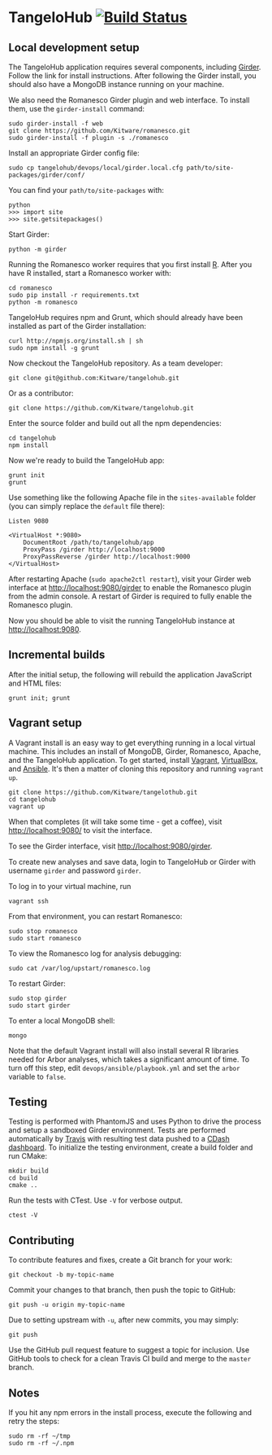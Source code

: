 TangeloHub [![Build Status](https://travis-ci.org/Kitware/tangelohub.png?branch=master)](https://travis-ci.org/Kitware/tangelohub)
===========

## Local development setup

The TangeloHub application requires several components, including [Girder](http://girder.readthedocs.org/en/latest/installation.html). Follow the link for install instructions. After following the Girder install, you should also have a MongoDB instance running on your machine.

We also need the Romanesco Girder plugin and web interface. To install them, use the `girder-install` command:

    sudo girder-install -f web
    git clone https://github.com/Kitware/romanesco.git
    sudo girder-install -f plugin -s ./romanesco

Install an appropriate Girder config file:

    sudo cp tangelohub/devops/local/girder.local.cfg path/to/site-packages/girder/conf/

You can find your `path/to/site-packages` with:

    python
    >>> import site
    >>> site.getsitepackages()

Start Girder:

    python -m girder

Running the Romanesco worker requires that you first install [R](http://www.r-project.org/). After you have R installed, start a Romanesco worker with:

    cd romanesco
    sudo pip install -r requirements.txt
    python -m romanesco

TangeloHub requires npm and Grunt, which should already have been installed as part of the Girder installation:

    curl http://npmjs.org/install.sh | sh
    sudo npm install -g grunt

Now checkout the TangeloHub repository. As a team developer:

    git clone git@github.com:Kitware/tangelohub.git

Or as a contributor:

    git clone https://github.com/Kitware/tangelohub.git

Enter the source folder and build out all the npm dependencies:

    cd tangelohub
    npm install

Now we're ready to build the TangeloHub app:

    grunt init
    grunt

Use something like the following Apache file in the `sites-available` folder (you can simply replace the `default` file there):

```
Listen 9080

<VirtualHost *:9080>
    DocumentRoot /path/to/tangelohub/app
    ProxyPass /girder http://localhost:9000
    ProxyPassReverse /girder http://localhost:9000
</VirtualHost>
```

After restarting Apache (`sudo apache2ctl restart`), visit your Girder web interface at [http://localhost:9080/girder](http://localhost:9080/girder) to enable the Romanesco plugin from the admin console. A restart of Girder is required to fully enable the Romanesco plugin.

Now you should be able to visit the running TangeloHub instance at [http://localhost:9080](http://localhost:9080).

## Incremental builds

After the initial setup, the following will rebuild the application JavaScript and HTML files:

    grunt init; grunt

## Vagrant setup

A Vagrant install is an easy way to get everything running in a local virtual machine. This includes an install of MongoDB, Girder, Romanesco, Apache, and the TangeloHub application. To get started, install [Vagrant](http://www.vagrantup.com/), [VirtualBox](https://www.virtualbox.org/), and [Ansible](http://docs.ansible.com/intro_installation.html). It's then a matter of cloning this repository and running `vagrant up`.

```
git clone https://github.com/Kitware/tangelothub.git
cd tangelohub
vagrant up
```

When that completes (it will take some time - get a coffee), visit [http://localhost:9080/](http://localhost:9080/) to visit the interface.

To see the Girder interface, visit [http://localhost:9080/girder](http://localhost:9080/girder).

To create new analyses and save data, login to TangeloHub or Girder with username `girder` and password `girder`.

To log in to your virtual machine, run

```
vagrant ssh
```

From that environment, you can restart Romanesco:

```
sudo stop romanesco
sudo start romanesco
```

To view the Romanesco log for analysis debugging:

```
sudo cat /var/log/upstart/romanesco.log
```

To restart Girder:

```
sudo stop girder
sudo start girder
```

To enter a local MongoDB shell:

```
mongo
```

Note that the default Vagrant install will also install several R libraries needed for Arbor analyses, which takes a significant amount of time. To turn off this step, edit `devops/ansible/playbook.yml` and set the `arbor` variable to `false`.

## Testing

Testing is performed with PhantomJS and uses Python to drive the process and setup a sandboxed Girder environment. Tests are performed automatically by [Travis](https://travis-ci.org/Kitware/tangelohub) with resulting test data pushed to a [CDash dashboard](http://my.cdash.org/index.php?project=Tangelo+Hub). To initialize the testing environment, create a build folder and run CMake:

    mkdir build
    cd build
    cmake ..

Run the tests with CTest. Use `-V` for verbose output.

    ctest -V

## Contributing

To contribute features and fixes, create a Git branch for your work:

    git checkout -b my-topic-name

Commit your changes to that branch, then push the topic to GitHub:

    git push -u origin my-topic-name

Due to setting upstream with `-u`, after new commits, you may simply:

    git push

Use the GitHub pull request feature to suggest a topic for inclusion. Use GitHub tools to check for a clean Travis CI build and merge to the `master` branch.

## Notes

If you hit any npm errors in the install process, execute the following and retry the steps:

    sudo rm -rf ~/tmp
    sudo rm -rf ~/.npm
